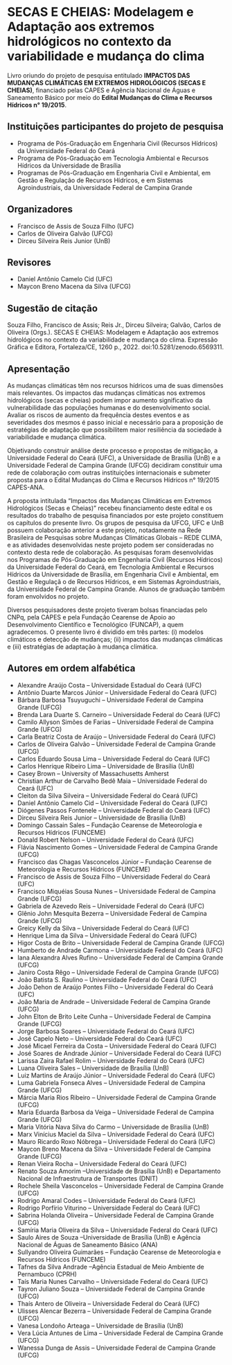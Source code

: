 # SECAS E CHEIAS: Modelagem e Adaptação aos extremos hidrológicos no contexto da variabilidade e mudança do clima

Livro oriundo do projeto de pesquisa entitulado **IMPACTOS DAS MUDANÇAS CLIMÁTICAS EM EXTREMOS HIDROLÓGICOS (SECAS E CHEIAS)**, financiado pelas CAPES e Agência Nacional de Águas e Saneamento Básico por meio do **Edital Mudanças do Clima e Recursos Hídricos n° 19/2015**.

## Instituições participantes do projeto de pesquisa

- Programa de Pós-Graduação em Engenharia Civil (Recursos Hídricos) da Universidade Federal do Ceará 
- Programa de Pós-Graduação em Tecnologia Ambiental e Recursos Hídricos da Universidade de Brasília
- Programas de Pós-Graduação em Engenharia Civil e Ambiental, em Gestão e Regulação de Recursos Hídricos, e em Sistemas Agroindustriais, da Universidade Federal de Campina Grande

## Organizadores

- Francisco de Assis de Souza Filho (UFC)
- Carlos de Oliveira Galvão (UFCG)
- Dirceu Silveira Reis Junior (UnB)

## Revisores

- Daniel Antônio Camelo Cid (UFC)
- Maycon Breno Macena da Silva (UFCG)

## Sugestão de citação
Souza Filho, Francisco de Assis; Reis Jr., Dirceu Silveira; Galvão, Carlos de Oliveira (Orgs.). SECAS E CHEIAS: Modelagem e Adaptação aos extremos hidrológicos no contexto da variabilidade e mudança do clima. Expressão Gráfica e Editora, Fortaleza/CE, 1260 p., 2022. doi:10.5281/zenodo.6569311.

## Apresentação

As mudanças climáticas têm nos recursos hídricos uma de suas dimensões mais relevantes. Os impactos das mudanças climáticas nos extremos hidrológicos (secas e cheias) podem impor aumento significativo da vulnerabilidade das populações humanas e do desenvolvimento social. Avaliar os riscos de aumento da frequência destes eventos e as severidades dos mesmos é passo inicial e necessário para a proposição de estratégias de adaptação que possibilitem maior resiliência da sociedade à variabilidade e mudança climática.

Objetivando construir análise deste processo e propostas de mitigação, a Universidade Federal do Ceará (UFC), a Universidade de Brasília (UnB) e a Universidade Federal de Campina Grande (UFCG) decidiram constituir uma rede de colaboração com outras instituições internacionais e submeter proposta para o Edital Mudanças do Clima e Recursos Hídricos n° 19/2015 CAPES-ANA.

A proposta intitulada “Impactos das Mudanças Climáticas em Extremos Hidrológicos (Secas e Cheias)” recebeu financiamento deste edital e os resultados do trabalho de pesquisa financiados por este projeto constituem os capítulos do presente livro. Os grupos de pesquisa da UFCG, UFC e UnB possuem colaboração anterior a este projeto, notadamente na Rede Brasileira de Pesquisas sobre Mudanças Climáticas Globais – REDE CLIMA, e as atividades desenvolvidas neste projeto podem ser consideradas no contexto desta rede de colaboração. As pesquisas foram desenvolvidas nos Programas de Pós-Graduação em Engenharia Civil (Recursos Hídricos) da Universidade Federal do Ceará, em Tecnologia Ambiental e Recursos Hídricos da Universidade de Brasília, em Engenharia Civil e Ambiental, em Gestão e Regulaçã o de Recursos Hídricos, e em Sistemas Agroindustriais, da Universidade Federal de Campina Grande. Alunos de graduação também foram envolvidos no projeto.

Diversos pesquisadores deste projeto tiveram bolsas financiadas pelo CNPq, pela CAPES e pela Fundação Cearense de Apoio ao Desenvolvimento Científico e Tecnológico (FUNCAP), a quem agradecemos. O presente livro é dividido em três partes: (i) modelos climáticos e detecção de mudanças; (ii) impactos das mudanças climáticas e (iii) estratégias de adaptação à mudança climática.

## Autores em ordem alfabética

- Alexandre Araújo Costa – Universidade Estadual do Ceará (UFC)
- Antônio Duarte Marcos Júnior – Universidade Federal do Ceará (UFC)
- Bárbara Barbosa Tsuyuguchi – Universidade Federal de Campina Grande (UFCG)
- Brenda Lara Duarte S. Carneiro – Universidade Federal do Ceará (UFC)
- Camilo Allyson Simões de Farias – Universidade Federal de Campina Grande (UFCG)
- Carla Beatriz Costa de Araújo – Universidade Federal do Ceará (UFC)
- Carlos de Oliveira Galvão – Universidade Federal de Campina Grande (UFCG)
- Carlos Eduardo Sousa Lima – Universidade Federal do Ceará (UFC)
- Carlos Henrique Ribeiro Lima – Universidade de Brasília (UnB)
- Casey Brown – University of Massachusetts Amherst
- Christian Arthur de Carvalho Bedê Maia – Universidade Federal do Ceará (UFC)
- Cleiton da Silva Silveira – Universidade Federal do Ceará (UFC)
- Daniel Antônio Camelo Cid – Universidade Federal do Ceará (UFC)
- Diógenes Passos Fontenele – Universidade Federal do Ceará (UFC)
- Dirceu Silveira Reis Junior – Universidade de Brasília (UnB)
- Domingo Cassain Sales – Fundação Cearense de Meteorologia e Recursos Hídricos (FUNCEME)
- Donald Robert Nelson – Universidade Federal do Ceará (UFC)
- Flávia Nascimento Gomes – Universidade Federal de Campina Grande (UFCG)
- Francisco das Chagas Vasconcelos Júnior – Fundação Cearense de Meteorologia e Recursos Hídricos (FUNCEME)
- Francisco de Assis de Souza Filho – Universidade Federal do Ceará (UFC)
- Francisco Miquéias Sousa Nunes – Universidade Federal de Campina Grande (UFCG)
- Gabriela de Azevedo Reis – Universidade Federal do Ceará (UFC)
- Glênio John Mesquita Bezerra – Universidade Federal de Campina Grande (UFCG)
- Greicy Kelly da Silva – Universidade Federal do Ceará (UFC)
- Henrique Lima da Silva – Universidade Federal do Ceará (UFC)
- Higor Costa de Brito – Universidade Federal de Campina Grande (UFCG)
- Humberto de Andrade Carmona – Universidade Federal do Ceará (UFC)
- Iana Alexandra Alves Rufino – Universidade Federal de Campina Grande (UFCG)
- Janiro Costa Rêgo – Universidade Federal de Campina Grande (UFCG)
- João Batista S. Raulino – Universidade Federal do Ceará (UFC)
- João Dehon de Araújo Pontes Filho – Universidade Federal do Ceará (UFC)
- João Maria de Andrade – Universidade Federal de Campina Grande (UFCG)
- John Elton de Brito Leite Cunha – Universidade Federal de Campina Grande (UFCG)
- Jorge Barbosa Soares – Universidade Federal do Ceará (UFC)
- José Capelo Neto – Universidade Federal do Ceará (UFC)
- José Micael Ferreira da Costa – Universidade Federal do Ceará (UFC)
- José Soares de Andrade Júnior – Universidade Federal do Ceará (UFC)
- Larissa Zaira Rafael Rolim – Universidade Federal do Ceará (UFC)
- Luana Oliveira Sales – Universidade de Brasília (UnB)
- Luiz Martins de Araújo Júnior – Universidade Federal do Ceará (UFC)
- Luma Gabriela Fonseca Alves – Universidade Federal de Campina Grande (UFCG)
- Márcia Maria Rios Ribeiro – Universidade Federal de Campina Grande (UFCG)
- Maria Eduarda Barbosa da Veiga – Universidade Federal de Campina Grande (UFCG)
- Maria Vitória Nava Silva do Carmo – Universidade de Brasília (UnB)
- Marx Vinícius Maciel da Silva – Universidade Federal do Ceará (UFC)
- Mauro Ricardo Roxo Nóbrega – Universidade Federal do Ceará (UFC)
- Maycon Breno Macena da Silva – Universidade Federal de Campina Grande (UFCG)
- Renan Vieira Rocha – Universidade Federal do Ceará (UFC)
- Renato Souza Amorim –Universidade de Brasília (UnB) e Departamento Nacional de Infraestrutura de Transportes (DNIT)
- Rochele Sheila Vasconcelos – Universidade Federal de Campina Grande (UFCG)
- Rodrigo Amaral Codes – Universidade Federal do Ceará (UFC)
- Rodrigo Porfírio Viturino – Universidade Federal do Ceará (UFC)
- Sabrina Holanda Oliveira – Universidade Federal de Campina Grande (UFCG)
- Samíria Maria Oliveira da Silva – Universidade Federal do Ceará (UFC)
- Saulo Aires de Souza –Universidade de Brasília (UnB) e Agência Nacional de Águas de Saneamento Básico (ANA)
- Sullyandro Oliveira Guimarães – Fundação Cearense de Meteorologia e Recursos Hídricos (FUNCEME)
- Tafnes da Silva Andrade –Agência Estadual de Meio Ambiente de Pernambuco (CPRH)
- Taís Maria Nunes Carvalho – Universidade Federal do Ceará (UFC)
- Tayron Juliano Souza – Universidade Federal de Campina Grande (UFCG)
- Thaís Antero de Oliveira – Universidade Federal do Ceará (UFC)
- Ulisses Alencar Bezerra – Universidade Federal de Campina Grande (UFCG)
- Vanesa Londoño Arteaga – Universidade de Brasília (UnB)
- Vera Lúcia Antunes de Lima – Universidade Federal de Campina Grande (UFCG)
- Wanessa Dunga de Assis – Universidade Federal de Campina Grande (UFCG)
